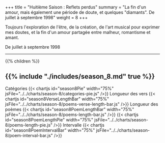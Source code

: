 +++
title = "Huitième Saison : Reflets perdus"
summary = "La fin d'un amour, mais également une période de doute, et quelques \"diamants\". De juillet à septembre 1998"
weight = 8
+++

Toujours l'exploration de l'être, de la création, de l'art musical pour exprimer mes doutes, et la fin d'un amour partagée entre malheur, romantisme et amant.

De juillet à septembre 1998

---
{{% children  %}}

{{% include "./includes/season_8.md" true %}}
---
Catégories
{{< chartjs id="season8Pie" width="75%" jsFile="../../charts/season-8/categories-pie.js" />}}
Longueur des vers
{{< chartjs id="season8VerseLengthBar" width="75%" jsFile="../../charts/season-8/poems-verse-length-bar.js" />}}
Longueur des poèmes
{{< chartjs id="season8PoemLengthBar" width="75%" jsFile="../../charts/season-8/poems-length-bar.js" />}}
{{< chartjs id="season8PoemLengthPie" width="75%" jsFile="../../charts/season-8/poems-length-pie.js" />}}
Intervalle
{{< chartjs id="season8PoemIntervalBar" width="75%" jsFile="../../charts/season-8/poem-interval-bar.js" />}}
